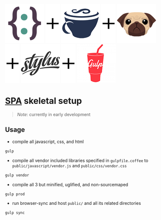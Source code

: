 [![](public/images/objectus128.png)](http://github.com/acidjazz/objectus)
![](public/images/plus48.png)
[![](public/images/coffee128.png)](http://coffeescript.org/)
![](public/images/plus48.png)
[![](public/images/pug128.png)](https://pugjs.org/)
![](public/images/plus48.png)
[![](public/images/stylus128.png)](http://stylus-lang.com/)
![](public/images/plus48.png)
[![](public/images/gulp128.png)](http://gulpjs.com//)



# [SPA](https://en.wikipedia.org/wiki/Single-page_application) skeletal setup
> *Note*: currently in early development


## Usage

*  compile all javascript, css, and html
```bash
gulp
```

*  compile all vendor included libraries specified in `gulpfile.coffee` to `public/javascript/vendor.js` and `public/css/vendor.css`
```bash
gulp vendor
```

* compile all 3 but minified, uglified, and non-sourcemaped
```bash
gulp prod
```

* run browser-sync and host `public/` and all its related directories 
```bash
gulp sync
```
